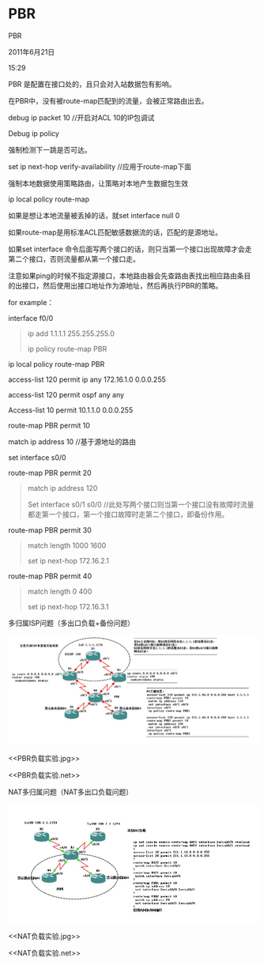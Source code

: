 # PBR

PBR

2011年6月21日

15:29

PBR 是配置在接口处的，且只会对入站数据包有影响。

在PBR中，没有被route-map匹配到的流量，会被正常路由出去。

debug ip packet 10 //开启对ACL 10的IP包调试

Debug ip policy

强制检测下一跳是否可达。

set ip next-hop verify-availability //应用于route-map下面

强制本地数据使用策略路由，让策略对本地产生数据包生效

ip local policy route-map

如果是想让本地流量被丢掉的话，就set interface null 0

如果route-map是用标准ACL匹配敏感数据流的话，匹配的是源地址。

如果set interface 命令后面写两个接口的话，则只当第一个接口出现故障才会走第二个接口，否则流量都从第一个接口走。

注意如果ping的时候不指定源接口，本地路由器会先查路由表找出相应路由条目的出接口，然后使用出接口地址作为源地址，然后再执行PBR的策略。

for example：

interface f0/0

> ip add 1.1.1.1 255.255.255.0
> 
> 
> ip policy route-map PBR
> 

ip local policy route-map PBR

access-list 120 permit ip any 172.16.1.0 0.0.0.255

access-list 120 permit ospf any any

Access-list 10 permit 10.1.1.0 0.0.0.255

route-map PBR permit 10

match ip address 10 //基于源地址的路由

set interface s0/0

route-map PBR permit 20

> match ip address 120
> 
> 
> Set interface s0/1 s0/0 //此处写两个接口则当第一个接口没有故障时流量都走第一个接口，第一个接口故障时走第二个接口，即备份作用。
> 

route-map PBR permit 30

> match length 1000 1600
> 
> 
> set ip next-hop 172.16.2.1
> 

route-map PBR permit 40

> match length 0 400
> 
> 
> set ip next-hop 172.16.3.1
> 

多归属ISP问题（多出口负载+备份问题）

![PBR%20ae242b26f1354b3a9ec8da4f5b1b798e/image1.jpg](PBR/image1.jpg)

<<PBR负载实验.jpg>>

<<PBR负载实验.net>>

NAT多归属问题（NAT多出口负载问题）

![PBR%20ae242b26f1354b3a9ec8da4f5b1b798e/image2.jpg](PBR/image2.jpg)

<<NAT负载实验.jpg>>

<<NAT负载实验.net>>